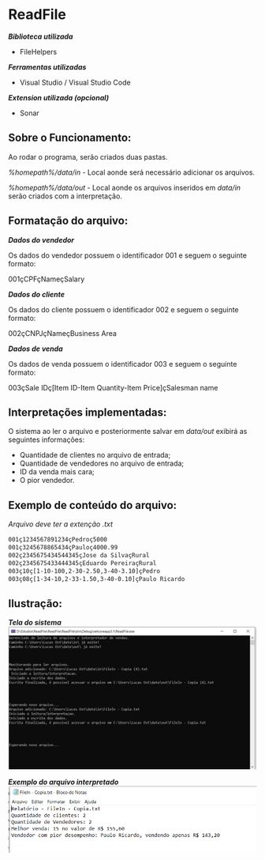 # ReadFile
***Biblioteca utilizada***

- FileHelpers

***Ferramentas utilizadas***
- Visual Studio / Visual Studio Code

***Extension utilizada (opcional)***
- Sonar

Sobre o Funcionamento:
----
Ao rodar o programa, serão criados duas pastas.

*%homepath%/data/in* - Local aonde será necessário adicionar os arquivos.

*%homepath%/data/out* - Local aonde os arquivos inseridos em *data/in* serão criados com a interpretação. 



Formatação do arquivo:
-----

***Dados do vendedor***

Os dados do vendedor possuem o identificador 001 e seguem o seguinte formato:

001çCPFçNameçSalary

***Dados do cliente***

Os dados do cliente possuem o identificador 002 e seguem o seguinte formato:

002çCNPJçNameçBusiness Area

***Dados de venda***

Os dados de venda possuem o identificador 003 e seguem o seguinte formato:

003çSale IDç[Item ID-Item Quantity-Item Price]çSalesman name

Interpretações implementadas:
-----
O sistema ao ler o arquivo e posteriormente salvar em *data/out* exibirá as seguintes informações:

- Quantidade de clientes no arquivo de entrada;
- Quantidade de vendedores no arquivo de entrada;
- ID da venda mais cara;
- O pior vendedor.

Exemplo de conteúdo do arquivo:
---
*Arquivo deve ter a extenção .txt*
```
001ç1234567891234çPedroç5000
001ç3245678865434çPauloç4000.99
002ç2345675434544345çJose da SilvaçRural
002ç2345675433444345çEduardo PereiraçRural
003ç10ç[1-10-100,2-30-2.50,3-40-3.10]çPedro
003ç08ç[1-34-10,2-33-1.50,3-40-0.10]çPaulo Ricardo
```

Ilustração:
---

***Tela do sistema***
![Tela Inicial](https://github.com/lucasost/ReadFile/blob/master/Software.PNG?raw=true)

***Exemplo do arquivo interpretado***
![Arquivo Interpretado](https://github.com/lucasost/ReadFile/blob/master/Interpretacao.PNG?raw=true)

